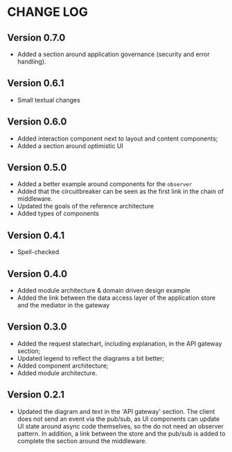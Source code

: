 # CHANGE LOG

## Version 0.7.0

- Added a section around application governance (security and error handling).

## Version 0.6.1
- Small textual changes

## Version 0.6.0

- Added interaction component next to layout and content components;
- Added a section around optimistic UI

## Version 0.5.0

- Added a better example around components for the `observer`
- Added that the circuitbreaker can be seen as the first link in the chain of middleware.
- Updated the goals of the reference architecture
- Added types of components

## Version 0.4.1

- Spell-checked

## Version 0.4.0

- Added module architecture & domain driven design example
- Added the link between the data access layer of the application store and the mediator in the gateway

## Version 0.3.0

- Added the request statechart, including explanation, in the API gateway section;
- Updated legend to reflect the diagrams a bit better;
- Added component architecture;
- Added module architecture.

## Version 0.2.1

- Updated the diagram and text in the 'API gateway' section. The client does not send an event via the pub/sub, as UI components can update UI state around async code themselves, so the do not need an observer pattern. In addition, a link between the store and the pub/sub is added to complete the section around the middleware.
